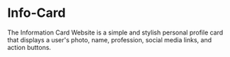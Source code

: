 # Info-Card
The Information Card Website is a simple and stylish personal profile card that displays a user's photo, name, profession, social media links, and action buttons.

